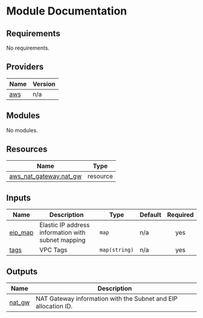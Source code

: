 <!-- BEGIN_TF_DOCS -->
# Module Documentation
  ## Requirements

No requirements.

## Providers

| Name | Version |
|------|---------|
| <a name="provider_aws"></a> [aws](#provider\_aws) | n/a |

## Modules

No modules.

## Resources

| Name | Type |
|------|------|
| [aws_nat_gateway.nat_gw](https://registry.terraform.io/providers/hashicorp/aws/latest/docs/resources/nat_gateway) | resource |

## Inputs

| Name | Description | Type | Default | Required |
|------|-------------|------|---------|:--------:|
| <a name="input_eip_map"></a> [eip\_map](#input\_eip\_map) | Elastic IP address information with subnet mapping | `map` | n/a | yes |
| <a name="input_tags"></a> [tags](#input\_tags) | VPC Tags | `map(string)` | n/a | yes |

## Outputs

| Name | Description |
|------|-------------|
| <a name="output_nat_gw"></a> [nat\_gw](#output\_nat\_gw) | NAT Gateway information with the Subnet and EIP allocation ID. |
<!-- END_TF_DOCS -->